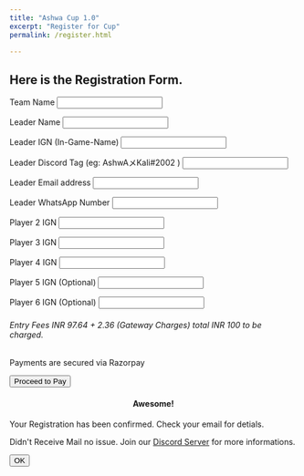 ```yaml
---
title: "Ashwa Cup 1.0"
excerpt: "Register for Cup"
permalink: /register.html

---
```



## Here is the Registration Form.
<script src="https://code.jquery.com/jquery-3.2.1.min.js"></script>
<script src="https://maxcdn.bootstrapcdn.com/bootstrap/4.0.0/js/bootstrap.min.js"></script>

  <div class="container">
  <form>
          <p>
            <label>Team Name</label>
            <input type="text" name="team_name" id="team_name" required>
          </p>
          <p>
            <label>Leader Name</label>
            <input type="text" name="leader_name" id="leader_name" required>
          </p>
          <p>
            <label>Leader IGN (In-Game-Name)</label>
            <input type="text" name="leader_ign" id="leader_ign" required>
          </p>
          <p>
            <label>Leader Discord Tag (eg: AshwAメKali#2002 )</label>
            <input type="text" name="leader_dtag" id="leader_dtag" required>
          </p>
          <p>
            <label>Leader Email address</label>
            <input type="email" name="leader_email" id="leader_email" required>
          </p>
          <p>
            <label>Leader WhatsApp Number</label>
            <input type="text" name="leader_phone" id="leader_phone" required>
          </p>
          <p>
            <label>Player 2 IGN</label>
            <input type="text" name="p2_ign" id="p2_ign" required>
          </p>
          <p>
            <label>Player 3 IGN</label>
            <input type="text" name="p3_ign" id="p3_ign" required>
          </p>
          <p>
            <label>Player 4 IGN</label>
            <input type="text" name="p4_ign" id="p4_ign" required>
          </p>
          <p>
            <label>Player 5 IGN (Optional) </label>
            <input type="text" name="p5_ign" id="p5_ign">
          </p>
          <p>
            <label>Player 6 IGN (Optional)</label>
            <input type="text" name="p6_ign" id="p6_ign">
          </p>
        <h6>Entry Fees INR 97.64 + 2.36 (Gateway Charges) total INR 100 to be charged.</h6>
        <p>Payments are secured via Razorpay</p>
          <p class="full">
            <button type="submit" id="button" onclick="paymentprocess()">Proceed to Pay</button>
          </p>
</form>
        
  </div>



<script src="https://www.gstatic.com/firebasejs/7.14.2/firebase-app.js"></script>
<script src="https://www.gstatic.com/firebasejs/7.14.2/firebase-analytics.js"></script>
<script src="https://www.gstatic.com/firebasejs/7.14.2/firebase-database.js"></script>
<script src="https://checkout.razorpay.com/v1/checkout.js"></script>


<script>
  // Your web app's Firebase configuration
  var firebaseConfig = {
    apiKey: "AIzaSyBlkapvTc5K85a0CCMX054oHdviowHb3GM",
    authDomain: "ashwa-cup.firebaseapp.com",
    databaseURL: "https://ashwa-cup.firebaseio.com",
    projectId: "ashwa-cup",
    storageBucket: "ashwa-cup.appspot.com",
    messagingSenderId: "181871716226",
    appId: "1:181871716226:web:ce671917fe72aff6e7519b",
    measurementId: "G-7H8K0KCH34"
  };
  // Initialize Firebase
  firebase.initializeApp(firebaseConfig);
  firebase.analytics();
  var database = firebase.database();
</script>

<script>

function paymentprocess(){
  if 
var options = {
    "key": "rzp_live_VMH3swrMj6hdJW", // Enter the Key ID generated from the Dashboard
    "amount": "10000", // Amount is in currency subunits. Default currency is INR. Hence, 50000 refers to 50000 paise
    "currency": "INR",
    "name": "AGN Esports",
    "description": "Ashwa Cup 1.0 Entry Fee",
    "image": "/assets/images/ashwa.jpeg",
    "handler": function (response){
    savetoDB(response);
    jQuery.noConflict();
    $('#myModal').modal('show');
    },
    "theme": {
        "color": "#ffd971"
    }
}
var rzp1 = new Razorpay(options);
document.getElementById('button').onclick = function(e){
    rzp1.open();
    e.preventDefault();
}


function savetoDB(response){
console.log(response)
var uniqueID = document.getElementById('leader_phone').value;
 var payRef = firebase.database().ref(uniqueID);
 payRef.child('Details').set({
   team_name : document.getElementById('team_name').value,
   leader_name : document.getElementById('leader_name').value,
   leader_ign : document.getElementById('leader_ign').value,
   leader_dtag : document.getElementById('leader_dtag').value,
   leader_email : document.getElementById('leader_email').value,
   leader_whatsapp : document.getElementById('leader_phone').value,
   player2_ign : document.getElementById('p2_ign').value,
   player3_ign : document.getElementById('p3_ign').value,
   player4_ign : document.getElementById('p4_ign').value,
   player5_ign : document.getElementById('p5_ign').value,
   player6_ign : document.getElementById('p6_ign').value,
   payment_id : response.razorpay_payment_id
 })
}
}
</script>

  <!-- Modal HTML -->
  <div id="myModal" class="modal fade">
    <div class="modal-dialog modal-confirm">
      <div class="modal-content">
        <div class="modal-header">
          <h4 class="modal-title" align="center">Awesome!</h4>
        </div>
        <div class="modal-body">
          <p class="text-center">Your Registration has been confirmed. Check your email for detials.</p>
          <p class="text-center">Didn't Receive Mail no issue. Join our <a href="https://bit.ly/2VFEchg">Discord Server</a> for more informations.</p>
        </div>
        <div class="modal-footer">
          <button class="btn btn-success btn-block" data-dismiss="modal" align="center">OK</button>
        </div>
      </div>
    </div>
  </div>
